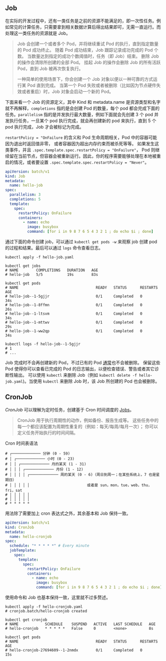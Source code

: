 ## Job

在实际的开发过程中，还有一类任务是之前的资源不能满足的，即一次性任务。例如常见的计算任务，只需要拿到相关数据计算后得出结果即可，无需一直运行。而处理这一类任务的资源就是 Job。

> Job 会创建一个或者多个 Pod，并将继续重试 Pod 的执行，直到指定数量的 Pod 成功终止。 随着 Pod 成功结束，Job 跟踪记录成功完成的 Pod 个数。 当数量达到指定的成功个数阈值时，任务（即 Job）结束。 删除 Job 的操作会清除所创建的全部 Pod。 挂起 Job 的操作会删除 Job 的所有活跃 Pod，直到 Job 被再次恢复执行。
>
> 一种简单的使用场景下，你会创建一个 Job 对象以便以一种可靠的方式运行某 Pod 直到完成。 当第一个 Pod 失败或者被删除（比如因为节点硬件失效或者重启）时，Job 对象会启动一个新的 Pod。

下面来看一个 Job 的资源定义，其中 Kind 和 metadata.name 是资源类型和名字就不再解释，`completions` 指的是会创建 Pod 的数量，每个 pod 都会完成下面的任务。`parallelism` 指的是并发执行最大数量，例如下面就会先创建 3 个 pod 并发执行任务，一旦某个 pod 执行完成，就会再创建新的 pod 来执行，直到 5 个 pod 执行完成，Job 才会被标记为完成。

`restartPolicy = "OnFailure` 的含义和 Pod 生命周期相关，Pod 中的容器可能因为退出时返回值非零， 或者容器因为超出内存约束而被杀死等等。 如果发生这类事件，并且 `.spec.template.spec.restartPolicy = "OnFailure"`， Pod 则继续留在当前节点，但容器会被重新运行。因此，你的程序需要能够处理在本地被重启的情况，或者要设置 `.spec.template.spec.restartPolicy = "Never"`。 

```yaml
apiVersion: batch/v1
kind: Job
metadata:
  name: hello-job
spec:
  parallelism: 3
  completions: 5
  template:
    spec:
      restartPolicy: OnFailure
      containers:
        - name: echo
          image: busybox
          command: [for i in 9 8 7 6 5 4 3 2 1 ; do echo $i ; done]
```

通过下面的命令创建 job，可以通过 `kubectl get pods -w` 来观察 job 创建 pod 的过程和结果。最后可以通过 `logs` 命令查看日志。

```shell
kubectl apply -f hello-job.yaml

kubectl get jobs                  
# NAME        COMPLETIONS   DURATION   AGE
# hello-job   5/5           19s        83s

kubectl get pods                      
# NAME                                   READY   STATUS      RESTARTS   AGE
# hello-job--1-5gjjr                     0/1     Completed   0          34s
# hello-job--1-8ffmn                     0/1     Completed   0          26s
# hello-job--1-ltsvm                     0/1     Completed   0          34s
# hello-job--1-mttwv                     0/1     Completed   0          29s
# hello-job--1-ww2qp                     0/1     Completed   0          34s

kubectl logs -f hello-job--1-5gjjr 
# 1
# ...
```

Job 完成时不会再创建新的 Pod，不过已有的 Pod [通常](https://kubernetes.io/docs/concepts/workloads/controllers/job/#pod-backoff-failure-policy)也不会被删除。 保留这些 Pod 使得你可以查看已完成的 Pod 的日志输出，以便检查错误、警告或者其它诊断性输出。 可以使用 `kubectl` 来删除 Job（例如 `kubectl delete -f hello-job.yaml`)。当使用 `kubectl` 来删除 Job 时，该 Job 所创建的 Pod 也会被删除。

## CronJob

*CronJob* 可以理解为定时任务，创建基于 Cron 时间调度的 [Jobs](https://kubernetes.ion/docs/concepts/workloads/controllers/job/)。

> CronJob 用于执行周期性的动作，例如备份、报告生成等。 这些任务中的每一个都应该配置为周期性重复的（例如：每天/每周/每月一次）； 你可以定义任务开始执行的时间间隔。

Cron 时间表语法

```
# ┌───────────── 分钟 (0 - 59)
# │ ┌───────────── 小时 (0 - 23)
# │ │ ┌───────────── 月的某天 (1 - 31)
# │ │ │ ┌───────────── 月份 (1 - 12)
# │ │ │ │ ┌───────────── 周的某天 (0 - 6)（周日到周一；在某些系统上，7 也是星期日）
# │ │ │ │ │                          或者是 sun，mon，tue，web，thu，fri，sat
# │ │ │ │ │
# │ │ │ │ │
# * * * * *
```

用法除了需要加上 cron 表达式之外，其余基本和 Job 保持一致。

```yaml
apiVersion: batch/v1
kind: CronJob
metadata:
  name: hello-cronjob
spec:
  schedule: "* * * * *" # Every minute
  jobTemplate:
    spec:
      template:
        spec:
          restartPolicy: OnFailure
          containers:
            - name: echo
              image: busybox
              command: [for i in 9 8 7 6 5 4 3 2 1 ; do echo $i ; done]
```

使用命令和 Job 也基本保持一致，这里就不过多赘述。

```shell
kubectl apply -f hello-cronjob.yaml
# cronjob.batch/hello-cronjob created

kubectl get cronjob                
# NAME            SCHEDULE    SUSPEND   ACTIVE   LAST SCHEDULE   AGE
# hello-cronjob   * * * * *   False     0        <none>          8s

kubectl get pods   
# NAME                                   READY   STATUS      RESTARTS   AGE
# hello-cronjob-27694609--1-2nmdx        0/1     Completed   0          15s
```
